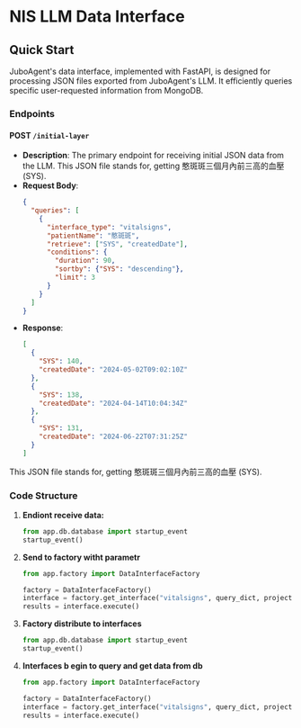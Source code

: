 # NIS LLM Data Interface
## Quick Start
JuboAgent's data interface, implemented with FastAPI, is designed for processing JSON files exported from JuboAgent's LLM. It efficiently queries specific user-requested information from MongoDB.

### Endpoints


#### POST `/initial-layer`
- **Description**: The primary endpoint for receiving initial JSON data from the LLM. This JSON file stands for, getting 憨斑斑三個月內前三高的血壓 (SYS).
- **Request Body**:
    ```json
    {
      "queries": [
        {
          "interface_type": "vitalsigns",
          "patientName": "憨斑斑",
          "retrieve": ["SYS", "createdDate"],
          "conditions": {
            "duration": 90,
            "sortby": {"SYS": "descending"},
            "limit": 3
          }
        }
      ]
    }
    ```
- **Response**:
    ```json
    [
      {
        "SYS": 140,
        "createdDate": "2024-05-02T09:02:10Z"
      },
      {
        "SYS": 138,
        "createdDate": "2024-04-14T10:04:34Z"
      },
      {
        "SYS": 131,
        "createdDate": "2024-06-22T07:31:25Z"
      }
    ]
    ```

This JSON file stands for, getting 憨斑斑三個月內前三高的血壓 (SYS).



### Code Structure

1. **Endiont receive data:**
    ```python
    from app.db.database import startup_event
    startup_event()
    ```

2. **Send to factory witht parametr**
    ```python
    from app.factory import DataInterfaceFactory

    factory = DataInterfaceFactory()
    interface = factory.get_interface("vitalsigns", query_dict, projection, conditions)
    results = interface.execute()

3. **Factory distribute to interfaces**
    ```python
    from app.db.database import startup_event
    startup_event()
    ```

4. **Interfaces b egin to query and get data from db**
    ```python
    from app.factory import DataInterfaceFactory

    factory = DataInterfaceFactory()
    interface = factory.get_interface("vitalsigns", query_dict, projection, conditions)
    results = interface.execute()
    ```


